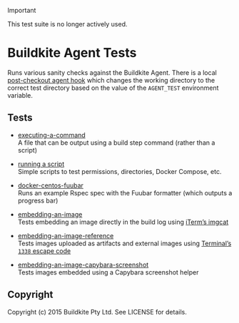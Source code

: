 > [!IMPORTANT]
> This test suite is no longer actively used.

# Buildkite Agent Tests

Runs various sanity checks against the Buildkite Agent. There is a local [post-checkout agent hook](.buildkite/hooks/post-checkout) which changes the working directory to the correct test directory based on the value of the `AGENT_TEST` environment variable.

## Tests

* [executing-a-command](tests/executing-a-command)
<br>A file that can be output using a build step command (rather than a script)

* [running a script](tests/running-a-script)
<br>Simple scripts to test permissions, directories, Docker Compose, etc.

* [docker-centos-fuubar](tests/docker-centos-fuubar)
<br>Runs an example Rspec spec with the Fuubar formatter (which outputs a progress bar)

* [embedding-an-image](tests/embedding-an-image)
<br>Tests embedding an image directly in the build log using [iTerm’s imgcat](http://iterm2.com/images.html#/section/home)

* [embedding-an-image-reference](tests/embedding-an-image-reference)
<br>Tests images uploaded as artifacts and external images using [Terminal’s `1338` escape code](http://buildkite.github.io/terminal/)

* [embedding-an-image-capybara-screenshot](tests/embedding-an-image-capybara-screenshot)
<br>Tests images embedded using a Capybara screenshot helper

## Copyright

Copyright (c) 2015 Buildkite Pty Ltd. See LICENSE for details.
